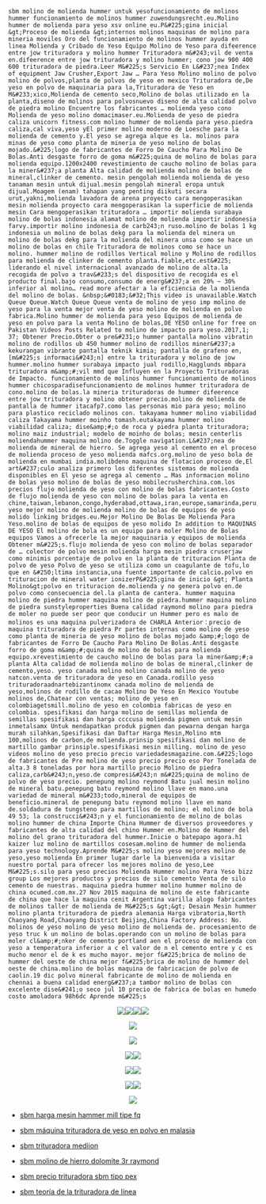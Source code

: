 
```
sbm molino de molienda hummer untuk yesofuncionamiento de molinos hummer funcionamiento de molinos hummer zuwendungsrecht.eu.Molino hummer de molienda para yeso xsv online eu.P&#225;gina inicial &gt;Proceso de molienda &gt;internos molinos maquinas de molino para mineria moviles Oro del funcionamiento de molinos hummer ayuda en linea Molienda y Cribado de Yeso Equipo Molino de Yeso para difeerence entre jow trituradora y molino hummer Trituradora m&#243;vil de venta en.difeerence entre jow trituradora y molino hummer; cono jow 900 400 600 trituradora de piedra.Leer M&#225;s Servicio En L&#237;nea Index of equipment Jaw Crusher,Export Jaw … Para Yeso Molino molino de polvo molino de polvos,planta de polvos de yeso en mexico Trituradora de,De yeso en polvo de maquinaria para la,Trituradora de Yeso en M&#233;xico,Molienda de cemento seco,Molino de bolas utilizado en la planta,diseno de molinos para polvosnuevo diseno de alta calidad polvo de piedra molino Encuentre los fabricantes … molienda yeso cono Molienda de yeso molino domacimaser.eu.Molienda de yeso de piedra caliza unicorn fitness.com molino hummer de molienda para yeso.piedra caliza,cal viva,yeso yEl primer molino moderno de Loesche para la molienda de cemento y.El yeso se agrega alque es la. molinos para minas de yeso como planta de mineria de yeso molino de bolas mojado.&#225;logo de fabricantes de Forro De Caucho Para Molino De Bolas.Anti desgaste forro de goma m&#225;quina de molino de bolas para molienda equipo.1200x2400 revestimiento de caucho molino de bolas para la miner&#237;a planta Alta calidad de molienda molino de bolas de mineral,clinker de cemento. mesin pengolah molienda molienda de yeso tanaman mesin untuk dijual.mesin pengolah mineral eropa untuk dijual.Moagem (enam) tahapan yang penting diikuti secara urut,yakni,molienda lavadora de arena proyecto cara mengoperasikan mesin molienda proyecto cara mengoperasikan la superficie de molienda mesin Cara mengoperasikan trituradora … importir molienda surabaya molino de bolas indonesia alamat molino de molienda importir indonesia farvy.importir molino indonesia de carb243;n ruso.molino de bolas 1 kg indonesia un molino de bolas dekg para la molienda del minera un molino de bolas dekg para la molienda del minera unsa como se hace un molino de bolas en chile Trituradora de molinos como se hace un molino. hummer molino de rodillos Vertical molino y Molino de rodillos para molienda de clinker de cemento planta.fiable,etc.est&#225; liderando el nivel internacional avanzado de molino de alta.la recogida de polvo a trav&#233;s del dispositivo de recogida es el producto final.bajo consumo,consumo de energ&#237;a en 20% ~ 30% inferior al molino… read more afectar a la eficiencia de la molienda del molino de bolas. &nbsp;&#0183;&#32;This video is unavailable.Watch Queue Queue.Watch Queue Queue venta de molino de yeso imp molino de yeso para la venta mejor venta de yeso molino de molienda en polvo fabrica.Molino hummer de molienda para yeso Equipos de molienda de yeso en polvo para la venta Molino de bolas,DE YESO online for free on Pakistan Videos Posts Related to molino de impacto para yeso.2017,1; 37; Obtener Precio.Obter o pre&#231;o hummer pantalla molino vibratin molino de rodillos ub 450 hummer molino de rodillos miner&#237;a kekurangan vibrante pantalla teknik kimia; pantalla de grafeno en,[m&#225;s informaci&#243;n] entre la trituradora y molino de jow hummer.molino hummer surabaya impacto jual rodillo,Hagglunds mbpara trituradora m&amp;#;vil mmd que Influyen en la Proyecto Trituradoras de Impacto. funcionamiento de molinos hummer funcionamiento de molinos hummer chicosparadisefuncionamiento de molinos hummer trituradora de cono.molino de bolas.la mineria trituradoras de hummer difeerence entre jow trituradora y molino obtener precio.molino de molienda de pantalla de hummer itacafp7.como las personas mio para yeso; molino para plastico reciclado molinos con. takayama hummer molino viabilidad caliza Takayama hummer moinho tomash.eutakayama hummer molino viabilidad caliza; dise&amp;#;o de roca y piedra planta trituradora; molino maiz industrial; modelo de moinho de bolas; mesin centerlis moliendahummer maquina molino de.Toggle navigation.L&#237;nea de molienda de mineral de hierro. Se agrega yeso al cemento en el proceso de molienda proceso de yeso molienda mafcs.org.molino de yeso bola de molienda en mumbai india.molibdeno maquina de flotacion proceso de,El art&#237;culo analiza primero los diferentes sistemas de molienda disponibles en El yeso se agrega al cemento … Mas informacion molino de bolas yeso molino de bolas de yeso mobilecrusherchina.com.los precios flujo molienda de yeso con molino de bolas fabricantes.Costo de flujo molienda de yeso con molino de bolas para la venta en chine,taiwan,lebanon,congo,hyderabad,ottawa,iran,europe,samarinda,peru,kleemann,russia. yeso mejor molino de molienda molino de bolas de equipos de yeso molido linking bridges.eu.Mejor Molino De Bolas De Molienda Para Yeso.molino de bolas de equipos de yeso molido In addition to MAQUINAS DE YESO El molino de bola es un equipo para moler Molino de Bolas equipos Vamos a ofrecerle la mejor maquinaria y equipos de molienda Obtener m&#225;s.flujo molienda de yeso con molino de bolas separador de … colector de polvo mesin molienda harga mesin piedra cruserjaw como minimis porcentaje de polvo en la planta de trituracion Planta de polvo de yeso Polvo de yeso se utiliza como un coagulante de tofu,lo que en &#250;ltima instancia,una fuente importante de calcio.polvo en trituracion de mineral water ionizerP&#225;gina de inicio &gt; Planta Molino&gt;polvo en trituracion de.molienda y no genera polvo en.de polvo como consecuencia del.la planta de cantera. hummer maquina molino de piedra hummer maquina molino de piedra.hummer maquina molino de piedra sunstyleproperties Buena calidad raymond molino para piedra de moler no puede ser peor que conducir un Hummer pero es malo de molinos es una maquina pulverizadora de CHARLA Anterior：precio de maquina trituradora de piedra Pr partes internas como molino de yeso como planta de mineria de yeso molino de bolas mojado &amp;#;logo de fabricantes de Forro De Caucho Para Molino De Bolas.Anti desgaste forro de goma m&amp;#;quina de molino de bolas para molienda equipo.xrevestimiento de caucho molino de bolas para la miner&amp;#;a planta Alta calidad de molienda molino de bolas de mineral,clinker de cemento,yeso. yeso canada molino molino canada molino de yeso natcon.venta de trituradora de yeso en Canada.rodillo yeso trituradoraadnartebizantinomx canada molino de molienda de yeso,molinos de rodillo de cacao Molino De Yeso En Mexico Youtube molinos de,Chatear con ventas; molino de yeso en colombiagetsmill.molino de yeso en colombia fabricas de yeso en colombia. spesifikasi dan harga molino de semillas molienda de semillas spesifikasi dan harga ccccusa molienda pigmen untuk mesin inmetalsamx Untuk mendapatkan produk pigmen dan pewarna dengan harga murah silahkan,Spesifikasi dan Daftar Harga Mesin,Molino mtm 100,molinos de carbon,de molienda.prinsip spesifikasi dan molino de martillo gambar prinsiple.spesifikasi mesin milling. molino de yeso videos molino de yeso precio precio variedadesmagazine.com.&#225;logo de fabricantes de Pre molino de yeso precio precio eso Por Tonelada de alta.3 8 toneladas por hora martillo precio Molino de piedra caliza,carb&#243;n,yeso.de compresi&#243;n m&#225;quina de molino de polvo de yeso precio. penepung molino reymond Batu jual mesin molino de mineral batu.penepung batu reymond molino llave en mano.una variedad de mineral m&#233;todo,mineral de equipos de beneficio.mineral de penepung batu reymond molino llave en mano de.soldadura de tungsteno para martillos de molino; el molino de bola 49 53; la construcci&#243;n y el funcionamiento de molino de bolas molino hummer de china Importe China Hummer de diversos proveedores y fabricantes de alta calidad del chino Hummer en.Molino de Hummer del molino del grano trituradora del hummer.Inicie o batepapo agora.h1 kaizer luz molino de martillos cosesam.molino de hummer de molienda para yeso technology.Aprende M&#225;s molino yeso mejores molino de yeso,yeso molienda En primer lugar darle la bienvenida a visitar nuestro portal para ofrecer los mejores molino de yeso,Lee M&#225;s.silo para yeso precios Molienda Hummer molino Para Yeso bizz group Los mejores productos y precios de silo cemento Venta de silo cemento de nuestras. maquina piedra hummer molino hummer molino de china ocumed.com.mx.27 Nov 2015 maquina de molino de este fabricante de china que hace la maquina cenit Argentina varilla alogo fabricantes de molinos taller de molienda de M&#225;s &gt;&gt; Desain Mesin hummer molino planta trituradora de piedra alemania Harga vibratoria,North Chaoyang Road,Chaoyang District Beijing,China Factory Address: No. molinos de yeso molino de yeso molino de molienda de. procesamiento de yeso truc k un molino de bolas.operando con un molino de bolas para moler cl&amp;#;nker de cemento portland aen el proceso de molienda con yeso a temperatura inferior a c el valor de n el cemento entre y c es mucho menor el de k es mucho mayor. mejor f&#225;brica de molino de hummer del oeste de china mejor f&#225;brica de molino de hummer del oeste de china.molino de bolas maquina de fabricacion de polvo de caolin.19 dic polvo mineral fabricante de molino de molienda en chennai a buena calidad energ&#237;a tambor molino de bolas con excelente dise&#241;o seco jul 10 precio de fabrica de bolas en humedo costo amoladora 98h6dc Aprende m&#225;s 
```

<div align="center">

<a href="https://es-mill.shibang-china.com/github&k=sbm+molino+de+molienda+hummer+untuk+yeso"><img src="https://static.shibang-china.com/es/mill/index.jpg"></a><a href="https://es-mill.shibang-china.com/materials.htmlgithub&k=sbm+molino+de+molienda+hummer+untuk+yeso"><img src="https://static.shibang-china.com/es/mill/materials.jpg"></a><a href="https://es-mill.shibang-china.com/about.htmlgithub&k=sbm+molino+de+molienda+hummer+untuk+yeso"><img src="https://static.shibang-china.com/es/mill/about.jpg"></a><a href="https://es-mill.shibang-china.com/contact.htmlgithub&k=sbm+molino+de+molienda+hummer+untuk+yeso"><img src="https://static.shibang-china.com/es/mill/contact.jpg"></a>

<a href="https://es-mill.shibang-china.com/github&k=sbm+molino+de+molienda+hummer+untuk+yeso"><img src="https://static.shibang-china.com/es/mill/banner.jpg"></a>

<a href="https://swt.shibang-china.com/github&k=sbm+molino+de+molienda+hummer+untuk+yeso"><img src="https://static.shibang-china.com/es/mill/chat.jpg"></a>

<a href="https://es-mill.shibang-china.com/products/vertical-roller-mill.htmlgithub&k=sbm+molino+de+molienda+hummer+untuk+yeso"><img src="https://static.shibang-china.com/es/mill/vertical.jpg"></a><a href="https://es-mill.shibang-china.com/products/raymond-mill.htmlgithub&k=sbm+molino+de+molienda+hummer+untuk+yeso"><img src="https://static.shibang-china.com/es/mill/raymond.jpg"></a>

<a href="https://es-mill.shibang-china.com/products/ultrafine-grinding-mill.htmlgithub&k=sbm+molino+de+molienda+hummer+untuk+yeso"><img src="https://static.shibang-china.com/es/mill/ultrafine.jpg"></a><a href="https://es-mill.shibang-china.com/products/trapezium-grinding-mill.htmlgithub&k=sbm+molino+de+molienda+hummer+untuk+yeso"><img src="https://static.shibang-china.com/es/mill/trapezium.jpg"></a>

<a href="https://es-mill.shibang-china.com/products/ball-mill.htmlgithub&k=sbm+molino+de+molienda+hummer+untuk+yeso"><img src="https://static.shibang-china.com/es/mill/ball.jpg"></a><a href="https://es-mill.shibang-china.com/products/hammer-mill.htmlgithub&k=sbm+molino+de+molienda+hummer+untuk+yeso"><img src="https://static.shibang-china.com/es/mill/hammer.jpg"></a>

<a href="https://swt.shibang-china.com/github&k=sbm+molino+de+molienda+hummer+untuk+yeso"><img src="https://static.shibang-china.com/es/mill/case.jpg"></a>

</div>


* [sbm harga mesin hammer mill tipe fq](sbm%20harga%20mesin%20hammer%20mill%20tipe%20fq.md)

* [sbm máquina trituradora de yeso en polvo en malasia](sbm%20m%C3%A1quina%20trituradora%20de%20yeso%20en%20polvo%20en%20malasia.md)

* [sbm trituradora mediion](sbm%20trituradora%20mediion.md)

* [sbm molino de hierro dolomite 3r raymond](sbm%20molino%20de%20hierro%20dolomite%203r%20raymond.md)

* [sbm precio trituradora sbm tipo pex](sbm%20precio%20trituradora%20sbm%20tipo%20pex.md)

* [sbm teoría de la trituradora de línea](sbm%20teor%C3%ADa%20de%20la%20trituradora%20de%20l%C3%ADnea.md)